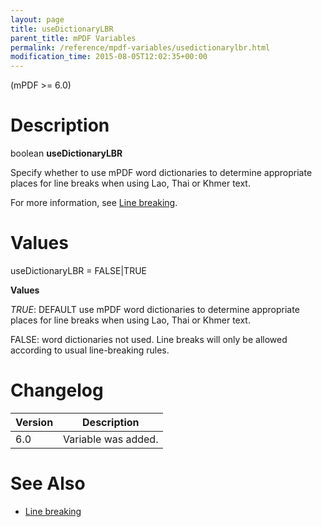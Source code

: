 ```yaml
---
layout: page
title: useDictionaryLBR
parent_title: mPDF Variables
permalink: /reference/mpdf-variables/usedictionarylbr.html
modification_time: 2015-08-05T12:02:35+00:00
---
```


<p>(mPDF &gt;= 6.0)</p>

# Description

<p class="manual_block">boolean <b>useDictionaryLBR</b></p>
<p>Specify whether to use mPDF word dictionaries to determine appropriate places for line breaks when using Lao, Thai or Khmer text.</p>
<p>For more information, see <a href="{{ "/what-else-can-i-do/line-breaking.html" | prepend: site.baseurl }}">Line breaking</a>.</p>

# Values

<p class="manual_param_dt"><span class="parameter">useDictionaryLBR = <span class="smallblock">FALSE</span>|<span class="smallblock">TRUE</span></span></p>
<p class="manual_param_dd"><b>Values</b>

<i><span class="smallblock">TRUE</span></i>: <span class="smallblock">DEFAULT</span> use mPDF word dictionaries to determine appropriate places for line breaks when using Lao, Thai or Khmer text.

<span class="smallblock">FALSE</span>: word dictionaries not used. Line breaks will only be allowed according to usual line-breaking rules.</p>

# Changelog

<table class="table"> <thead>
<tr> <th>Version</th><th>Description</th> </tr>
</thead> <tbody>
<tr>
<td>6.0</td>
<td>Variable was added.</td>
</tr>
</tbody> </table>

# See Also

<ul>
<li class="manual_boxlist"><a href="{{ "/what-else-can-i-do/line-breaking.html" | prepend: site.baseurl }}">Line breaking</a></li>
</ul>
